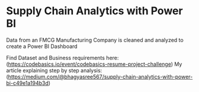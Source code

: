 # Supply Chain Analytics with Power BI

Data from an FMCG Manufacturing Company is cleaned and analyzed to create a Power BI Dashboard 

Find Dataset and Business requirements here: (https://codebasics.io/event/codebasics-resume-project-challenge)
My article explaining step by step analysis:(https://medium.com/@bhagyasree567/supply-chain-analytics-with-power-bi-c49e1a194b3d)
